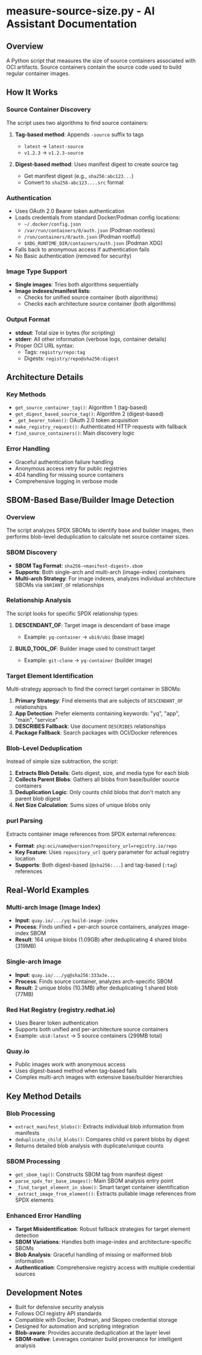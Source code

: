 # measure-source-size.py - AI Assistant Documentation

## Overview
A Python script that measures the size of source containers associated with OCI artifacts. Source containers contain the source code used to build regular container images.

## How It Works

### Source Container Discovery
The script uses two algorithms to find source containers:

1. **Tag-based method**: Appends `-source` suffix to tags
   - `latest` → `latest-source`
   - `v1.2.3` → `v1.2.3-source`

2. **Digest-based method**: Uses manifest digest to create source tag
   - Get manifest digest (e.g., `sha256:abc123...`)
   - Convert to `sha256-abc123....src` format

### Authentication
- Uses OAuth 2.0 Bearer token authentication
- Loads credentials from standard Docker/Podman config locations:
  - `~/.docker/config.json`
  - `/var/run/containers/0/auth.json` (Podman rootless)
  - `/run/containers/0/auth.json` (Podman rootful)
  - `$XDG_RUNTIME_DIR/containers/auth.json` (Podman XDG)
- Falls back to anonymous access if authentication fails
- No Basic authentication (removed for security)

### Image Type Support
- **Single images**: Tries both algorithms sequentially
- **Image indexes/manifest lists**:
  - Checks for unified source container (both algorithms)
  - Checks each architecture source container (both algorithms)

### Output Format
- **stdout**: Total size in bytes (for scripting)
- **stderr**: All other information (verbose logs, container details)
- Proper OCI URL syntax:
  - Tags: `registry/repo:tag`
  - Digests: `registry/repo@sha256:digest`

## Architecture Details

### Key Methods
- `get_source_container_tag()`: Algorithm 1 (tag-based)
- `get_digest_based_source_tag()`: Algorithm 2 (digest-based)
- `_get_bearer_token()`: OAuth 2.0 token acquisition
- `make_registry_request()`: Authenticated HTTP requests with fallback
- `find_source_containers()`: Main discovery logic

### Error Handling
- Graceful authentication failure handling
- Anonymous access retry for public registries
- 404 handling for missing source containers
- Comprehensive logging in verbose mode

## SBOM-Based Base/Builder Image Detection

### Overview
The script analyzes SPDX SBOMs to identify base and builder images, then performs blob-level deduplication to calculate net source container sizes.

### SBOM Discovery
- **SBOM Tag Format**: `sha256-<manifest-digest>.sbom`
- **Supports**: Both single-arch and multi-arch (image-index) containers
- **Multi-arch Strategy**: For image indexes, analyzes individual architecture SBOMs via `VARIANT_OF` relationships

### Relationship Analysis
The script looks for specific SPDX relationship types:

1. **DESCENDANT_OF**: Target image is descendant of base image
   - Example: `yq-container` → `ubi9/ubi` (base image)

2. **BUILD_TOOL_OF**: Builder image used to construct target
   - Example: `git-clone` → `yq-container` (builder image)

### Target Element Identification
Multi-strategy approach to find the correct target container in SBOMs:

1. **Primary Strategy**: Find elements that are subjects of `DESCENDANT_OF` relationships
2. **App Detection**: Prefer elements containing keywords: "yq", "app", "main", "service"
3. **DESCRIBES Fallback**: Use document `DESCRIBES` relationships
4. **Package Fallback**: Search packages with OCI/Docker references

### Blob-Level Deduplication
Instead of simple size subtraction, the script:

1. **Extracts Blob Details**: Gets digest, size, and media type for each blob
2. **Collects Parent Blobs**: Gathers all blobs from base/builder source containers
3. **Deduplication Logic**: Only counts child blobs that don't match any parent blob digest
4. **Net Size Calculation**: Sums sizes of unique blobs only

### purl Parsing
Extracts container image references from SPDX external references:
- **Format**: `pkg:oci/name@version?repository_url=registry.io/repo`
- **Key Feature**: Uses `repository_url` query parameter for actual registry location
- **Supports**: Both digest-based (`@sha256:...`) and tag-based (`:tag`) references

## Real-World Examples

### Multi-arch Image (Image Index)
- **Input**: `quay.io/.../yq:build-image-index`
- **Process**: Finds unified + per-arch source containers, analyzes image-index SBOM
- **Result**: 164 unique blobs (1.09GB) after deduplicating 4 shared blobs (319MB)

### Single-arch Image
- **Input**: `quay.io/.../yq@sha256:333a3e...`
- **Process**: Finds source container, analyzes arch-specific SBOM
- **Result**: 2 unique blobs (10.3MB) after deduplicating 1 shared blob (77MB)

### Red Hat Registry (registry.redhat.io)
- Uses Bearer token authentication
- Supports both unified and per-architecture source containers
- Example: `ubi8:latest` → 5 source containers (299MB total)

### Quay.io
- Public images work with anonymous access
- Uses digest-based method when tag-based fails
- Complex multi-arch images with extensive base/builder hierarchies

## Key Method Details

### Blob Processing
- `extract_manifest_blobs()`: Extracts individual blob information from manifests
- `deduplicate_child_blobs()`: Compares child vs parent blobs by digest
- Returns detailed blob analysis with duplicate/unique counts

### SBOM Processing
- `get_sbom_tag()`: Constructs SBOM tag from manifest digest
- `parse_spdx_for_base_images()`: Main SBOM analysis entry point
- `_find_target_element_in_sbom()`: Smart target container identification
- `_extract_image_from_element()`: Extracts pullable image references from SPDX elements

### Enhanced Error Handling
- **Target Misidentification**: Robust fallback strategies for target element detection
- **SBOM Variations**: Handles both image-index and architecture-specific SBOMs
- **Blob Analysis**: Graceful handling of missing or malformed blob information
- **Authentication**: Comprehensive registry access with multiple credential sources

## Development Notes
- Built for defensive security analysis
- Follows OCI registry API standards
- Compatible with Docker, Podman, and Skopeo credential storage
- Designed for automation and scripting integration
- **Blob-aware**: Provides accurate deduplication at the layer level
- **SBOM-native**: Leverages container build provenance for intelligent analysis